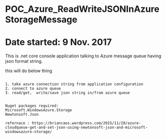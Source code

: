 # POC_Azure_ReadWriteJSONInAzureStorageMessage

# Date started: 9 Nov. 2017

This is .net core console application talking to Azure message queue having json format string.

this will do below thing
~~~~~~~~~~~~~~~~~~~~~~~~~~

1. take azure connection string from application configuration
2. connect to azure queue
3. read/get,  write/save json string in/from azure queue


Nuget packages required:
Microsoft.WindowsAzure.Storage
Newtonsoft.Json

refernace : https://briancaos.wordpress.com/2015/11/20/azure-cloudqueue-get-and-set-json-using-newtonsoft-json-and-microsoft-windowsazure-storage/


